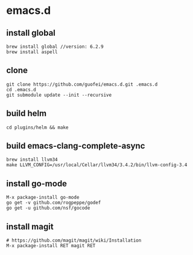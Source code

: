emacs.d
=======
## install global
```
brew install global //version: 6.2.9
brew install aspell
```

## clone
```
git clone https://github.com/guofei/emacs.d.git .emacs.d
cd .emacs.d
git submodule update --init --recursive
```

## build helm
```
cd plugins/helm && make
```

## build emacs-clang-complete-async
```
brew install llvm34
make LLVM_CONFIG=/usr/local/Cellar/llvm34/3.4.2/bin/llvm-config-3.4
```

## install go-mode
```
M-x package-install go-mode
go get -v github.com/rogpeppe/godef
go get -u github.com/nsf/gocode
```

## install magit
```
# https://github.com/magit/magit/wiki/Installation
M-x package-install RET magit RET
```

